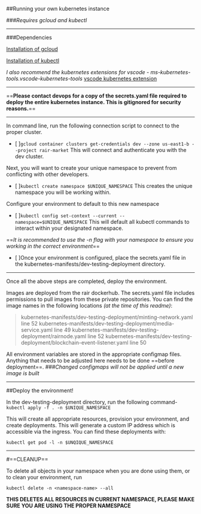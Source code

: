 ##Running your own kubernetes instance


###*Requires gcloud and kubectl*

---

###Dependencies

[Installation of gcloud](https://cloud.google.com/sdk/docs/install)

[Installation of kubectl](https://kubernetes.io/docs/tasks/tools/)

*I also recommend the kubernetes extensions for vscode - ms-kubernetes-tools.vscode-kubernetes-tools*
[vscode kubernetes extension](https://marketplace.visualstudio.com/items?itemName=ms-kubernetes-tools.vscode-kubernetes-tools)

---

==**Please contact devops for a copy of the secrets.yaml file required to deploy the entire kubernetes instance.  This is gitignored for security reasons.**==

---


In command line, run the following connection script to connect to the proper cluster.
- [ ]`gcloud container clusters get-credentials dev --zone us-east1-b --project rair-market`
This will connect and authenticate you with the dev cluster.


Next, you will want to create your unique namespace to prevent from conflicting with other developers.
- [ ]`kubectl create namespace $UNIQUE_NAMESPACE`
This creates the unique namespace you will be working within.


Configure your environment to default to this new namespace
- [ ]`kubectl config set-context --current --namespace=$UNIQUE_NAMESPACE`
This will default all kubectl commands to interact within your designated namespace.

==*It is recommended to use the -n flag with your namespace to ensure you working in the correct environment*==

- [ ]Once your environment is configured, place the secrets.yaml file in the kubernetes-manifests/dev-testing-deployment directory.

---

Once all the above steps are completed, deploy the environment.

Images are deployed from the rair dockerhub.  The secrets.yaml file includes permissions to pull images from these private repositories.  You can find the image names in the following locations *(at the time of this readme)*:

> kubernetes-manifests/dev-testing-deployment/minting-network.yaml line 52
kubernetes-manifests/dev-testing-deployment/media-service.yaml line 49
kubernetes-manifests/dev-testing-deployment/rairnode.yaml line 52
kubernetes-manifests/dev-testing-deployment/blockchain-event-listener.yaml line 50

All environment variables are stored in the appropriate configmap files.  Anything that needs to be adjusted here needs to be done ==before deployment==. 
###*Changed configmaps will not be applied until a new image is built*

---

##Deploy the environment!

In the dev-testing-deployment directory, run the following command-
`kubectl apply -f . -n $UNIQUE_NAMESPACE`

This will create all appropriate resources, provision your environment, and create deployments.  This will generate a custom IP address which is accessible via the ingress.  You can find these deployments with:

`kubectl get pod -l -n $UNQIQUE_NAMESPACE`

---

#==CLEANUP==

To delete all objects in your namespace when you are done using them, or to clean your environment, run

`kubectl delete -n <namespace-name> --all`

**THIS DELETES ALL RESOURCES IN CURRENT NAMESPACE, PLEASE MAKE SURE YOU ARE USING THE PROPER NAMESPACE**